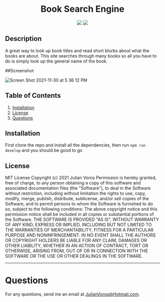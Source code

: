 <h1 align="center"><strong>Book Search Engine</strong></h1>
<p align="center">
  <img src="https://img.shields.io/github/languages/top/JuVoros/book-search">
  <img src="https://img.shields.io/badge/License-MIT-blue.svg">
</p>

## Description

A great way to look up book titles and read short blurbs about what the books are about. This site searches through many books so all you have to do is simply look up the general name of the book.

##Screenshot

![Screen Shot 2021-11-30 at 5 36 12 PM](https://user-images.githubusercontent.com/78007904/144155916-405b472e-025e-4dc5-9f08-747e983476ac.png)

## Table of Contents
1. [Installation](#installation)
3. [License](#license)
6. [Questions](#questions)
    
## Installation
First clone the repo and install all the dependencies, then run `npm run develop` and you should be good to go

## License
MIT License
Copyright (c) 2021 Julian Voros
Permission is hereby granted, free of charge, to any person obtaining a copy
of this software and associated documentation files (the "Software"), to deal
in the Software without restriction, including without limitation the rights
to use, copy, modify, merge, publish, distribute, sublicense, and/or sell
copies of the Software, and to permit persons to whom the Software is
furnished to do so, subject to the following conditions:
The above copyright notice and this permission notice shall be included in all
copies or substantial portions of the Software.
THE SOFTWARE IS PROVIDED "AS IS", WITHOUT WARRANTY OF ANY KIND, EXPRESS OR
IMPLIED, INCLUDING BUT NOT LIMITED TO THE WARRANTIES OF MERCHANTABILITY,
FITNESS FOR A PARTICULAR PURPOSE AND NONINFRINGEMENT. IN NO EVENT SHALL THE
AUTHORS OR COPYRIGHT HOLDERS BE LIABLE FOR ANY CLAIM, DAMAGES OR OTHER
LIABILITY, WHETHER IN AN ACTION OF CONTRACT, TORT OR OTHERWISE, ARISING FROM,
OUT OF OR IN CONNECTION WITH THE SOFTWARE OR THE USE OR OTHER DEALINGS IN THE
SOFTWARE.

---
# Questions
For any questions, send me an email at JulianVoros@Hotmail.com.
